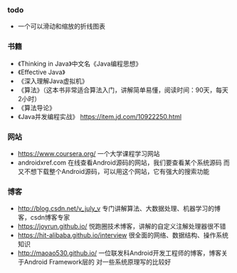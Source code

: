 ### todo
* 一个可以滑动和缩放的折线图表


### 书籍
* 《Thinking in Java》中文名《Java编程思想》
* 《Effective Java》
* 《深入理解Java虚拟机》
* 《算法》（这本书非常适合算法入门，讲解简单易懂，阅读时间：90天，每天2小时）
* 《算法导论》
* 《Java并发编程实战》 https://item.jd.com/10922250.html


### 网站
* https://www.coursera.org/ 一个大学课程学习网站
* androidxref.com 在线查看Android源码的网站，我们要查看某个系统源码
    而又不想下载整个Android源码，可以用这个网站，它有强大的搜索功能

### 博客
* http://blog.csdn.net/v_july_v 
  专门讲解算法、大数据处理、机器学习的博客，csdn博客专家
* https://joyrun.github.io/ 
  悦跑圈技术博客，讲解的自定义注解处理器很不错
* https://hit-alibaba.github.io/interview
  很全面的网络、数据结构、操作系统知识
* http://maoao530.github.io/
  一位联发科Android开发工程师的博客，博客关于Android Framework层的
  对一些系统原理写的比较好
  
